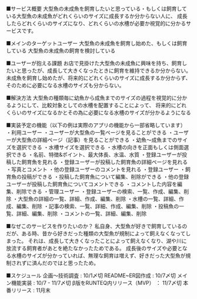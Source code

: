■サービス概要
	大型魚の未成魚を飼育したいと思っている・もしくは飼育している大型魚の未成魚がどれくらいのサイズに成長するか分からない人に、
	成長したらどれくらいのサイズになり、どれくらいの水槽が必要か視覚的に分かるサービスです。

■メインのターゲットユーザー
	大型魚の未成魚を飼育し始めた、もしくは飼育している
	大型魚の未成魚の飼育を検討している

■ユーザーが抱える課題
	お店で見掛けた大型魚の未成魚に興味を持ち、飼育したいと思ったが、成長して大きくなったときに飼育を維持できるか分からない。
	未成魚を飼育し始めたが、将来的にどれくらいのサイズに成長するか分からず、そのために必要になる水槽のサイズも分からない。

■解決方法
	大型魚の種類毎に幼魚から成魚までのサイズの過程を視覚的に分かるようにして、比較対象としての水槽を配置することによって、
	将来的にどれくらいのサイズになるかとその為に必要になる水槽のサイズが分かるようになる

■実装予定の機能（以下の例は実際のアプリの機能から一部省略しています）
	・利用ユーザー	
		・ユーザーが大型魚の一覧ページを見ることができる
		・ユーザーが大型魚の詳細ページ（記事）を見ることができる
			・幼魚〜成魚までのサイズを選択できる
			・水槽サイズを選択できる
				・水槽の向きを正面もしくは側面選択できる
			・名前、特徴&ポイント、最大体長、水温、水質
		・登録ユーザーが投稿した飼育魚を見れる
		・登録ユーザーが投稿した飼育魚の詳細ページを見れる
			・写真とコメント
			・他の登録ユーザーのコメントを見れる
	・登録ユーザー
		・飼育魚の投稿ができる
		・投稿した飼育魚について編集、削除ができる
		・他の登録ユーザーが投稿した飼育魚についてコメントできる
		・コメントした内容を編集、削除できる
	・管理ユーザー
		・登録ユーザーの検索、一覧、作成、編集、削除
		・大型魚の詳細の一覧、詳細、作成、編集、削除
		・水槽の一覧、詳細、作成、編集、削除
		・記事の検索、一覧、詳細、作成、編集、削除
		・投稿魚の一覧、詳細、編集、削除
		・コメントの一覧、詳細、編集、削除

■なぜこのサービスを作りたいのか？
	私自身、大型魚が好きで飼育しているのだが、ある時、昔から好きだった種類の大型魚が規制によって飼えなくなってしまった。
	それは、成長して大きくなったことによって飼えなくなり、湖や川に放流する飼育者があとを絶たなかったためである。
	成長後のサイズや必要となる水槽のサイズが分かっていれば、無理な飼育は増えず、好きだった大型魚が規制されずに済んだのではと思ったため。

■スケジュール
  企画〜技術調査 : 10/1〆切
  README~ER図作成 : 10/7〆切
  メイン機能実装 : 10/7 - 11/7〆切
  β版をRUNTEQ内リリース（MVP） ： 11/7〆切
  本番リリース : 11月末